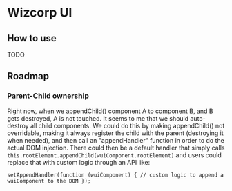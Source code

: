 # Wizcorp UI

## How to use

TODO

## Roadmap

### Parent-Child ownership

Right now, when we appendChild() component A to component B, and B gets destroyed, A is not touched.
It seems to me that we should auto-destroy all child components. We could do this by making appendChild() not
overridable, making it always register the child with the parent (destroying it when needed), and then call an
"appendHandler" function in order to do the actual DOM injection. There could then be a default handler that
simply calls `this.rootElement.appendChild(wuiComponent.rootElement)` and users could replace that with custom
logic through an API like:

`setAppendHandler(function (wuiComponent) {
  // custom logic to append a wuiComponent to the DOM
});`

